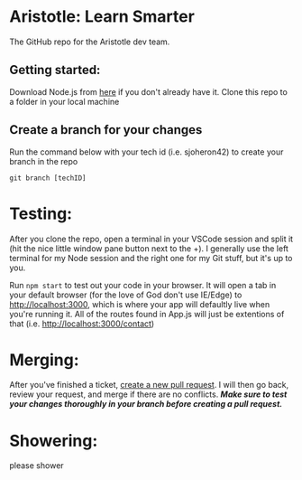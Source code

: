 # Aristotle: Learn Smarter

The GitHub repo for the Aristotle dev team.

## Getting started:
Download Node.js from [here](https://nodejs.org/en/download/) if you don't already have it.
Clone this repo to a folder in your local machine

## Create a branch for your changes
Run the command below with your tech id (i.e. sjoheron42) to create your branch in the repo

`git branch [techID]`

# Testing:
After you clone the repo, open a terminal in your VSCode session and split it (hit the nice little window pane button next to the +). I generally use the left terminal for my Node session and the right one for my Git stuff, but it's up to you.

Run `npm start` to test out your code in your browser. It will open a tab in your default browser (for the love of God don't use IE/Edge) to [http://localhost:3000](http://localhost:3000), which is where your app will defaultly live when you're running it. All of the routes found in App.js will just be extentions of that (i.e. [http://localhost:3000/contact](http://localhost:3000/contact))

# Merging:
After you've finished a ticket, [create a new pull request](https://help.github.com/en/articles/creating-a-pull-request). I will then go back, review your request, and merge if there are no conflicts. ***Make sure to test your changes thoroughly in your branch before creating a pull request.*** 

# Showering:
please shower